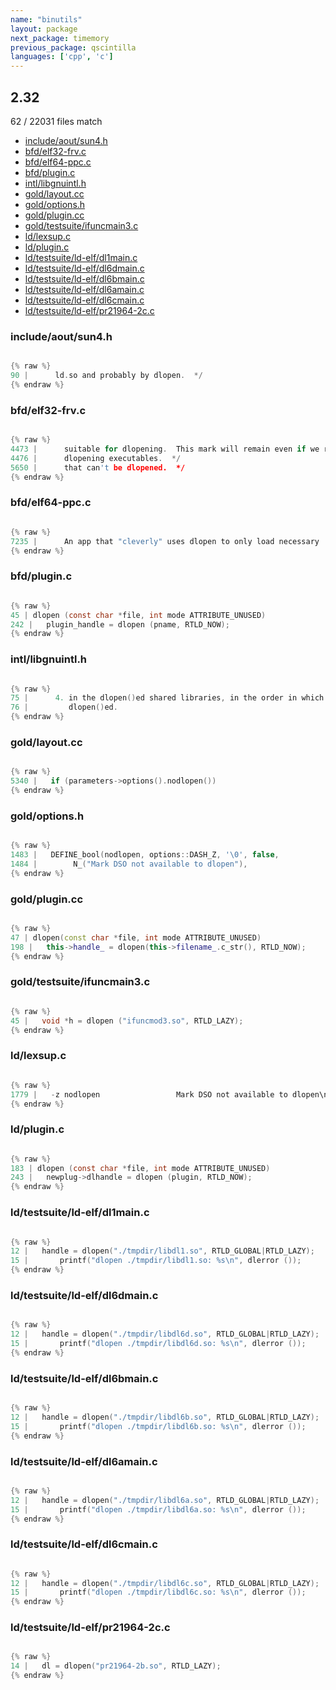 ```yaml
---
name: "binutils"
layout: package
next_package: timemory
previous_package: qscintilla
languages: ['cpp', 'c']
---
```

## 2.32
62 / 22031 files match

 - [include/aout/sun4.h](#includeaoutsun4h)
 - [bfd/elf32-frv.c](#bfdelf32-frvc)
 - [bfd/elf64-ppc.c](#bfdelf64-ppcc)
 - [bfd/plugin.c](#bfdpluginc)
 - [intl/libgnuintl.h](#intllibgnuintlh)
 - [gold/layout.cc](#goldlayoutcc)
 - [gold/options.h](#goldoptionsh)
 - [gold/plugin.cc](#goldplugincc)
 - [gold/testsuite/ifuncmain3.c](#goldtestsuiteifuncmain3c)
 - [ld/lexsup.c](#ldlexsupc)
 - [ld/plugin.c](#ldpluginc)
 - [ld/testsuite/ld-elf/dl1main.c](#ldtestsuiteld-elfdl1mainc)
 - [ld/testsuite/ld-elf/dl6dmain.c](#ldtestsuiteld-elfdl6dmainc)
 - [ld/testsuite/ld-elf/dl6bmain.c](#ldtestsuiteld-elfdl6bmainc)
 - [ld/testsuite/ld-elf/dl6amain.c](#ldtestsuiteld-elfdl6amainc)
 - [ld/testsuite/ld-elf/dl6cmain.c](#ldtestsuiteld-elfdl6cmainc)
 - [ld/testsuite/ld-elf/pr21964-2c.c](#ldtestsuiteld-elfpr21964-2cc)

### include/aout/sun4.h

```c

{% raw %}
90 |      ld.so and probably by dlopen.  */
{% endraw %}

```
### bfd/elf32-frv.c

```c

{% raw %}
4473 |      suitable for dlopening.  This mark will remain even if we relax
4476 |      dlopening executables.  */
5650 |      that can't be dlopened.  */
{% endraw %}

```
### bfd/elf64-ppc.c

```c

{% raw %}
7235 |      An app that "cleverly" uses dlopen to only load necessary
{% endraw %}

```
### bfd/plugin.c

```c

{% raw %}
45 | dlopen (const char *file, int mode ATTRIBUTE_UNUSED)
242 |   plugin_handle = dlopen (pname, RTLD_NOW);
{% endraw %}

```
### intl/libgnuintl.h

```c

{% raw %}
75 |      4. in the dlopen()ed shared libraries, in the order in which they were
76 |         dlopen()ed.
{% endraw %}

```
### gold/layout.cc

```cpp

{% raw %}
5340 |   if (parameters->options().nodlopen())
{% endraw %}

```
### gold/options.h

```c

{% raw %}
1483 |   DEFINE_bool(nodlopen, options::DASH_Z, '\0', false,
1484 | 	      N_("Mark DSO not available to dlopen"),
{% endraw %}

```
### gold/plugin.cc

```cpp

{% raw %}
47 | dlopen(const char *file, int mode ATTRIBUTE_UNUSED)
198 |   this->handle_ = dlopen(this->filename_.c_str(), RTLD_NOW);
{% endraw %}

```
### gold/testsuite/ifuncmain3.c

```c

{% raw %}
45 |   void *h = dlopen ("ifuncmod3.so", RTLD_LAZY);
{% endraw %}

```
### ld/lexsup.c

```c

{% raw %}
1779 |   -z nodlopen                 Mark DSO not available to dlopen\n"));
{% endraw %}

```
### ld/plugin.c

```c

{% raw %}
183 | dlopen (const char *file, int mode ATTRIBUTE_UNUSED)
243 |   newplug->dlhandle = dlopen (plugin, RTLD_NOW);
{% endraw %}

```
### ld/testsuite/ld-elf/dl1main.c

```c

{% raw %}
12 |   handle = dlopen("./tmpdir/libdl1.so", RTLD_GLOBAL|RTLD_LAZY);
15 |       printf("dlopen ./tmpdir/libdl1.so: %s\n", dlerror ());
{% endraw %}

```
### ld/testsuite/ld-elf/dl6dmain.c

```c

{% raw %}
12 |   handle = dlopen("./tmpdir/libdl6d.so", RTLD_GLOBAL|RTLD_LAZY);
15 |       printf("dlopen ./tmpdir/libdl6d.so: %s\n", dlerror ());
{% endraw %}

```
### ld/testsuite/ld-elf/dl6bmain.c

```c

{% raw %}
12 |   handle = dlopen("./tmpdir/libdl6b.so", RTLD_GLOBAL|RTLD_LAZY);
15 |       printf("dlopen ./tmpdir/libdl6b.so: %s\n", dlerror ());
{% endraw %}

```
### ld/testsuite/ld-elf/dl6amain.c

```c

{% raw %}
12 |   handle = dlopen("./tmpdir/libdl6a.so", RTLD_GLOBAL|RTLD_LAZY);
15 |       printf("dlopen ./tmpdir/libdl6a.so: %s\n", dlerror ());
{% endraw %}

```
### ld/testsuite/ld-elf/dl6cmain.c

```c

{% raw %}
12 |   handle = dlopen("./tmpdir/libdl6c.so", RTLD_GLOBAL|RTLD_LAZY);
15 |       printf("dlopen ./tmpdir/libdl6c.so: %s\n", dlerror ());
{% endraw %}

```
### ld/testsuite/ld-elf/pr21964-2c.c

```c

{% raw %}
14 |   dl = dlopen("pr21964-2b.so", RTLD_LAZY);
{% endraw %}

```